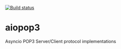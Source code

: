 [![Build status](https://travis-ci.org/kozzztik/aiopop3.svg?branch=master "Travis")](https://travis-ci.org/kozzztik/aiopop3)

# aiopop3
Asyncio POP3 Server/Client protocol implementations
